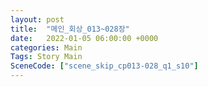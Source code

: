```yaml
---
layout: post
title:  "메인_회상_013~028장"
date:   2022-01-05 06:00:00 +0000
categories: Main
Tags: Story Main
SceneCode: ["scene_skip_cp013-028_q1_s10"]
---
```

